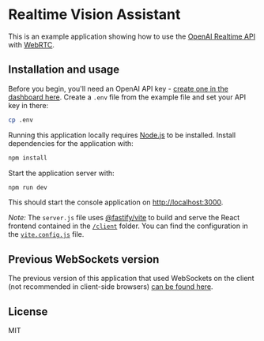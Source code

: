 # Realtime Vision Assistant

This is an example application showing how to use the [OpenAI Realtime API](https://platform.openai.com/docs/guides/realtime) with [WebRTC](https://platform.openai.com/docs/guides/realtime-webrtc).

## Installation and usage

Before you begin, you'll need an OpenAI API key - [create one in the dashboard here](https://platform.openai.com/settings/api-keys). Create a `.env` file from the example file and set your API key in there:

```bash
cp .env
```

Running this application locally requires [Node.js](https://nodejs.org/) to be installed. Install dependencies for the application with:

```bash
npm install
```

Start the application server with:

```bash
npm run dev
```

This should start the console application on [http://localhost:3000](http://localhost:3000).

_Note:_ The `server.js` file uses [@fastify/vite](https://fastify-vite.dev/) to build and serve the React frontend contained in the [`/client`](./client) folder. You can find the configuration in the [`vite.config.js`](./vite.config.js) file.

## Previous WebSockets version

The previous version of this application that used WebSockets on the client (not recommended in client-side browsers) [can be found here](https://github.com/openai/openai-realtime-console/tree/websockets).

## License

MIT
